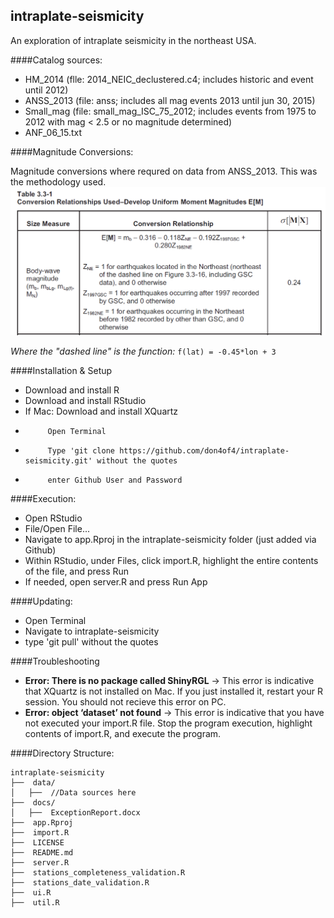 ## intraplate-seismicity
An exploration of intraplate seismicity in the northeast USA.

####Catalog sources:
 - HM_2014 (flle: 2014_NEIC_declustered.c4; includes historic and event until 2012)
 - ANSS_2013 (file: anss; includes all mag events 2013 until jun 30, 2015)
 - Small_mag (file: small_mag_ISC_75_2012; includes events from 1975 to 2012 with mag < 2.5 or no magnitude determined)
 - ANF_06_15.txt 


####Magnitude Conversions:

Magnitude conversions where requred on data from ANSS_2013.  This was the methodology used.
 ![Table 3.3-1](docs/table3.3_1.png)

*Where the "dashed line" is the function:* `f(lat) = -0.45*lon + 3`
 

 
####Installation & Setup
 - Download and install R
 - Download and install RStudio
 - If Mac:  Download and install XQuartz
 -          Open Terminal
 -          Type 'git clone https://github.com/don4of4/intraplate-seismicity.git' without the quotes
 -          enter Github User and Password

####Execution:
 - Open RStudio
 - File/Open File...
 - Navigate to app.Rproj in the intraplate-seismicity folder (just added via Github)
 - Within RStudio, under Files, click import.R, highlight the entire contents of the file, and press Run
 - If needed, open server.R and press Run App
 
####Updating:
 - Open Terminal
 - Navigate to intraplate-seismicity
 - type 'git pull' without the quotes
 
####Troubleshooting
 - **Error: There is no package called ShinyRGL** → This error is indicative that XQuartz is not installed on Mac. If you just installed it, restart your R session. You should not recieve this error on PC.
 - **Error: object ‘dataset’ not found** → This error is indicative that you have not executed your import.R file. Stop the program execution, highlight contents of import.R, and execute the program. 

####Directory Structure:
```
intraplate-seismicity
├──  data/
│   ├──  //Data sources here
├──  docs/
│   ├──  ExceptionReport.docx
├──  app.Rproj
├──  import.R
├──  LICENSE
├──  README.md
├──  server.R
├──  stations_completeness_validation.R
├──  stations_date_validation.R
├──  ui.R
├──  util.R
```
